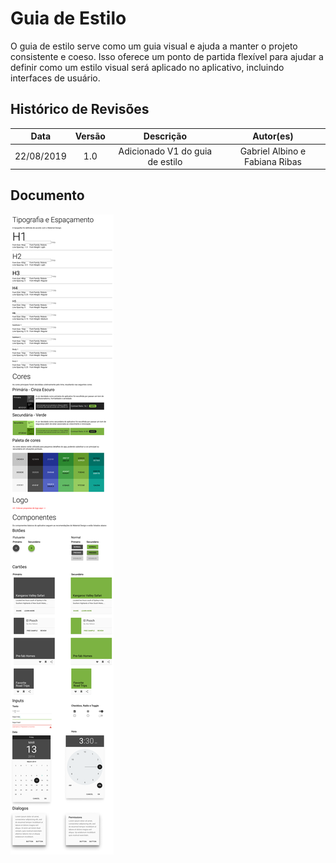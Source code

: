# Guia de Estilo

O guia de estilo serve como um guia visual e ajuda a manter o projeto consistente e coeso. Isso oferece um ponto de partida flexível para ajudar a definir como um estilo visual será aplicado no aplicativo, incluindo interfaces de usuário.

## Histórico de Revisões

|    Data    | Versão |                Descrição                 |   Autor(es)   |
| :--------: | :----: | :--------------------------------------: | :-----------: |
| 22/08/2019 |  1.0   | Adicionado V1 do guia de estilo |  Gabriel Albino e Fabiana Ribas  |

## Documento 
![styleguide](../../assets/styleguide.png)
